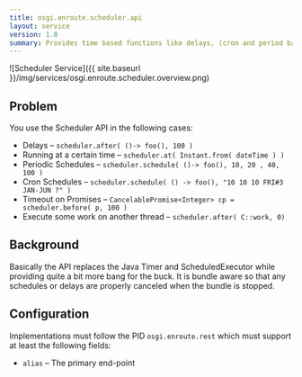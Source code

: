 ```yaml
---
title: osgi.enroute.scheduler.api
layout: service
version: 1.0
summary: Provides time based functions like delays, (cron and period based) schedules, and timeouts on Promises. 
---
```


![Scheduler Service]({{ site.baseurl }}/img/services/osgi.enroute.scheduler.overview.png)

## Problem

You use the Scheduler API in the following cases:

* Delays – `scheduler.after( ()-> foo(), 100 )`
* Running at a certain time – `scheduler.at( Instant.from( dateTime ) )`
* Periodic Schedules – `scheduler.schedule( ()-> foo(), 10, 20 , 40, 100 )`
* Cron Schedules – `scheduler.schedule( () -> foo(), "10 10 10 FRI#3 JAN-JUN ?" )`
* Timeout on Promises – `CancelablePromise<Integer> cp = scheduler.before( p, 100 )`
* Execute some work on another thread – `scheduler.after( C::work, 0)`

## Background 

Basically the API replaces the Java Timer and ScheduledExecutor while providing quite a bit more bang for the buck. It is bundle aware so that any schedules or delays are properly canceled when the bundle is stopped.  

## 
 



## Configuration

Implementations must follow the PID `osgi.enroute.rest` which must support at least the following fields:

* `alias` – The primary end-point

